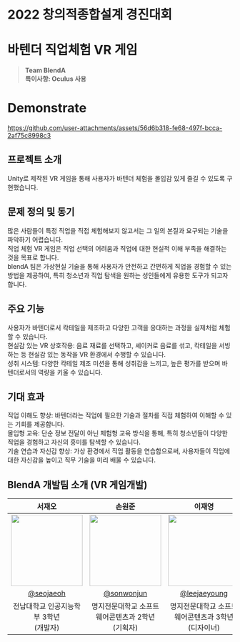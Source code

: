 # 2022 창의적종합설계 경진대회
# 바텐더 직업체험 VR 게임
> **Team BlendA** <br/> **특이사항: Oculus 사용**
# Demonstrate
https://github.com/user-attachments/assets/56d6b318-fe68-497f-bcca-2af75c8998c3

## 프로젝트 소개
Unity로 제작된 VR 게임을 통해 사용자가 바텐더 체험을 몰입감 있게 즐길 수 있도록 구현했습니다.

## 문제 정의 및 동기
많은 사람들이 특정 직업을 직접 체험해보지 않고서는 그 일의 본질과 요구되는 기술을 파악하기 어렵습니다.<br/>
직업 체험 VR 게임은 직업 선택의 어려움과 직업에 대한 현실적 이해 부족을 해결하는 것을 목표로 합니다.<br/>
blendA 팀은 가상현실 기술을 통해 사용자가 안전하고 간편하게 직업을 경험할 수 있는 방법을 제공하여, 특히 청소년과 직업 탐색을 원하는 성인들에게 유용한 도구가 되고자 합니다.

## 주요 기능
사용자가 바텐더로서 칵테일을 제조하고 다양한 고객을 응대하는 과정을 실제처럼 체험할 수 있습니다.<br/>
현실감 있는 VR 상호작용: 음료 재료를 선택하고, 셰이커로 음료를 섞고, 칵테일을 서빙하는 등 현실감 있는 동작을 VR 환경에서 수행할 수 있습니다.<br/>
성취 시스템: 다양한 칵테일 제조 미션을 통해 성취감을 느끼고, 높은 평가를 받으며 바텐더로서의 역량을 키울 수 있습니다.

## 기대 효과
직업 이해도 향상: 바텐더라는 직업에 필요한 기술과 절차를 직접 체험하여 이해할 수 있는 기회를 제공합니다.<br/>
몰입형 교육: 단순 정보 전달이 아닌 체험형 교육 방식을 통해, 특히 청소년들이 다양한 직업을 경험하고 자신의 흥미를 탐색할 수 있습니다.<br/>
기술 연습과 자신감 향상: 가상 환경에서 직업 활동을 연습함으로써, 사용자들이 직업에 대한 자신감을 높이고 직무 기술을 미리 배울 수 있습니다.

## BlendA 개발팀 소개 (VR 게임개발)

|      서재오       |          손원준          |       이재영         |                                                                                                               
| :------------------------------------------------------------------------------: | :---------------------------------------------------------------------------------------------------------------------------------------------------: | :---------------------------------------------------------------------------------------------------------------------------------------------------------------------------------------------------: | 
|   <img width="160px" src="https://avatars.githubusercontent.com/u/90062866?v=4" />    |                      <img width="160px" src="https://avatars.githubusercontent.com/u/85250487?v=4" />    |                   <img width="160px" src="https://avatars.githubusercontent.com/u/91650579?v=4"/>   |
|   [@seojaeoh](https://github.com/seojaeohcode)   |    [@sonwonjun](https://github.com/bandal0716)  | [@leejaeyoung](https://github.com/Jaskbro)  |
| 전남대학교 인공지능학부 3학년<br/>(개발자) | 명지전문대학교 소프트웨어콘텐츠과 2학년<br/>(기획자) | 명지전문대학교 소프트웨어콘텐츠과 3학년<br/>(디자이너) |
